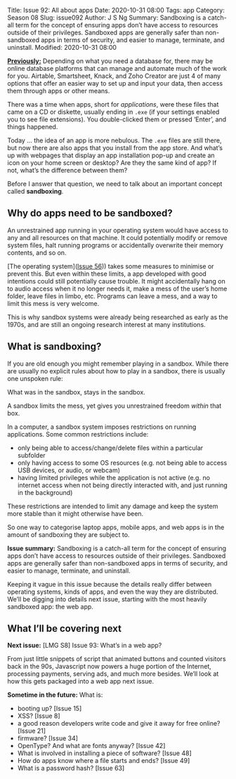 Title: Issue 92: All about apps
Date: 2020-10-31 08:00
Tags: app
Category: Season 08
Slug: issue092
Author: J S Ng
Summary: Sandboxing is a catch-all term for the concept of ensuring apps don’t have access to resources outside of their privileges. Sandboxed apps are generally safer than non-sandboxed apps in terms of security, and easier to manage, terminate, and uninstall.
Modified: 2020-10-31 08:00

[**Previously:**](https://buttondown.email/laymansguide/archive/) Depending on what you need a database for, there may be online database platforms that can manage and automate much of the work for you. Airtable, Smartsheet, Knack, and Zoho Creator are just 4 of many options that offer an easier way to set up and input your data, then access them through apps or other means.

There was a time when apps, short for _applications_, were these files that came on a CD or diskette, usually ending in `.exe` (if your settings enabled you to see file extensions). You double-clicked them or pressed ‘Enter’, and things happened.

Today … the idea of an app is more nebulous. The `.exe` files are still there, but now there are also apps that you install from the app store. And what’s up with webpages that display an app installation pop-up and create an icon on your home screen or desktop? Are they the same kind of app? If not, what’s the difference between them?

Before I answer that question, we need to talk about an important concept called **sandboxing**.

## Why do apps need to be sandboxed?

An unrestrained app running in your operating system would have access to any and all resources on that machine. It could potentially modify or remove system files, halt running programs or accidentally overwrite their memory contents, and so on.

[The operating system]([Issue 56]({filename}/season05/issue056/issue056.md))) takes some measures to minimise or prevent this. But even within these limits, a app developed with good intentions could still potentially cause trouble. It might accidentally hang on to audio access when it no longer needs it, make a mess of the user’s home folder, leave files in limbo, etc. Programs can leave a mess, and a way to limit this mess is very welcome.

This is why sandbox systems were already being researched as early as the 1970s, and are still an ongoing research interest at many institutions.

## What is sandboxing?

If you are old enough you might remember playing in a sandbox. While there are usually no explicit rules about how to play in a sandbox, there is usually one unspoken rule:

What was in the sandbox, stays in the sandbox.

A sandbox limits the mess, yet gives you unrestrained freedom _within_ that box.

In a computer, a sandbox system imposes restrictions on running applications. Some common restrictions include:

- only being able to access/change/delete files within a particular subfolder
- only having access to some OS resources (e.g. not being able to access USB devices, or audio, or webcam)
- having limited privileges while the application is not active (e.g. no internet access when not being directly interacted with, and just running in the background)

These restrictions are intended to limit any damage and keep the system more stable than it might otherwise have been.

So one way to categorise laptop apps, mobile apps, and web apps is in the amount of sandboxing they are subject to.

**Issue summary:** Sandboxing is a catch-all term for the concept of ensuring apps don’t have access to resources outside of their privileges. Sandboxed apps are generally safer than non-sandboxed apps in terms of security, and easier to manage, terminate, and uninstall.

Keeping it vague in this issue because the details really differ between operating systems, kinds of apps, and even the way they are distributed. We’ll be digging into details next issue, starting with the most heavily sandboxed app: the web app.

## What I’ll be covering next

**Next issue:** [LMG S8] Issue 93: What’s in a web app?

From just little snippets of script that animated buttons and counted visitors back in the 90s, Javascript now powers a huge portion of the Internet, processing payments, serving ads, and much more besides. We’ll look at how this gets packaged into a web app next issue.

**Sometime in the future:** What is:

- booting up? [Issue 15]
- XSS? [Issue 8]
- a good reason developers write code and give it away for free online? [Issue 21]
- firmware? [Issue 34]
- OpenType? And what are fonts anyway? [Issue 42]
- What is involved in installing a piece of software? [Issue 48]
- How do apps know where a file starts and ends? [Issue 49]
- What is a password hash? [Issue 63]
